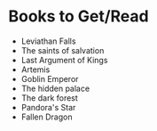 
# Books to Get/Read

- Leviathan Falls
- The saints of salvation
- Last Argument of Kings
- Artemis
- Goblin Emperor
- The hidden palace
- The dark forest
- Pandora's Star
- Fallen Dragon